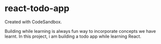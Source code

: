# react-todo-app
Created with CodeSandbox.

Building while learning is always fun way to incorporate concepts we have learnt. In this project, i am building a todo app while learning React.
